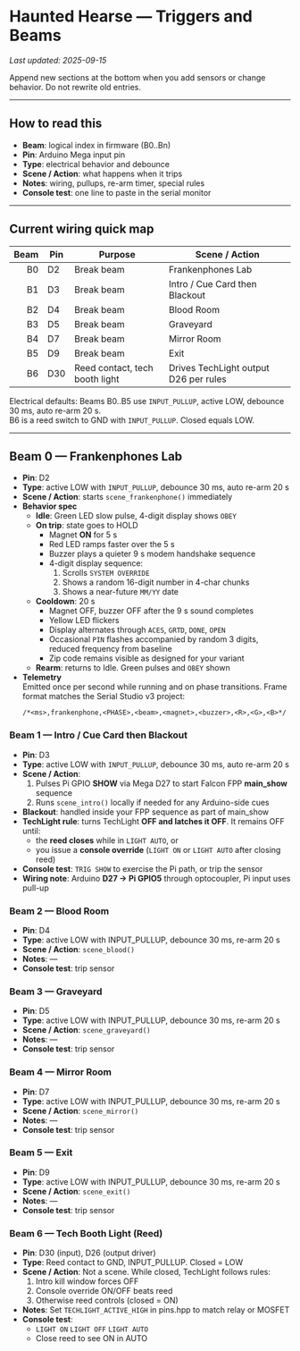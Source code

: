 # Haunted Hearse — Triggers and Beams
_Last updated: 2025-09-15_

Append new sections at the bottom when you add sensors or change behavior. Do not rewrite old entries.

---

## How to read this
- **Beam**: logical index in firmware (B0..Bn)
- **Pin**: Arduino Mega input pin
- **Type**: electrical behavior and debounce
- **Scene / Action**: what happens when it trips
- **Notes**: wiring, pullups, re-arm timer, special rules
- **Console test**: one line to paste in the serial monitor

---

## Current wiring quick map

| Beam | Pin | Purpose                         | Scene / Action                        |
|-----:|-----|----------------------------------|---------------------------------------|
| B0   | D2  | Break beam                       | Frankenphones Lab                     |
| B1   | D3  | Break beam                       | Intro / Cue Card then Blackout        |
| B2   | D4  | Break beam                       | Blood Room                            |
| B3   | D5  | Break beam                       | Graveyard                             |
| B4   | D7  | Break beam                       | Mirror Room                           |
| B5   | D9  | Break beam                       | Exit                                  |
| B6   | D30 | Reed contact, tech booth light   | Drives TechLight output D26 per rules |

Electrical defaults: Beams B0..B5 use `INPUT_PULLUP`, active LOW, debounce 30 ms, auto re-arm 20 s.  
B6 is a reed switch to GND with `INPUT_PULLUP`. Closed equals LOW.

---

## Beam 0 — Frankenphones Lab
- **Pin**: D2
- **Type**: active LOW with `INPUT_PULLUP`, debounce 30 ms, auto re-arm 20 s
- **Scene / Action**: starts `scene_frankenphone()` immediately
- **Behavior spec**  
  - **Idle**: Green LED slow pulse, 4-digit display shows `OBEY`  
  - **On trip**: state goes to HOLD  
    - Magnet **ON** for 5 s  
    - Red LED ramps faster over the 5 s  
    - Buzzer plays a quieter 9 s modem handshake sequence  
    - 4-digit display sequence:  
      1. Scrolls `SYSTEM OVERRIDE`  
      2. Shows a random 16-digit number in 4-char chunks  
      3. Shows a near-future `MM/YY` date  
  - **Cooldown**: 20 s  
    - Magnet OFF, buzzer OFF after the 9 s sound completes  
    - Yellow LED flickers  
    - Display alternates through `ACES`, `GRTD`, `DONE`, `OPEN`  
    - Occasional `PIN` flashes accompanied by random 3 digits, reduced frequency from baseline  
    - Zip code remains visible as designed for your variant  
  - **Rearm**: returns to Idle. Green pulses and `OBEY` shown
- **Telemetry**  
  Emitted once per second while running and on phase transitions. Frame format matches the Serial Studio v3 project:  
  ```text
  /*<ms>,frankenphone,<PHASE>,<beam>,<magnet>,<buzzer>,<R>,<G>,<B>*/

### Beam 1 — Intro / Cue Card then Blackout
- **Pin**: D3
- **Type**: active LOW with `INPUT_PULLUP`, debounce 30 ms, auto re-arm 20 s
- **Scene / Action**:
  1) Pulses Pi GPIO **SHOW** via Mega D27 to start Falcon FPP **main_show** sequence  
  2) Runs `scene_intro()` locally if needed for any Arduino-side cues
- **Blackout**: handled inside your FPP sequence as part of main_show
- **TechLight rule**: turns TechLight **OFF and latches it OFF**. It remains OFF until:
  - the **reed closes** while in `LIGHT AUTO`, or
  - you issue a **console override** (`LIGHT ON` or `LIGHT AUTO` after closing reed)
- **Console test**: `TRIG SHOW` to exercise the Pi path, or trip the sensor
- **Wiring note**: Arduino **D27 -> Pi GPIO5** through optocoupler, Pi input uses pull-up

### Beam 2 — Blood Room
- **Pin**: D4
- **Type**: active LOW with INPUT_PULLUP, debounce 30 ms, re-arm 20 s
- **Scene / Action**: `scene_blood()`
- **Notes**: —
- **Console test**: trip sensor

### Beam 3 — Graveyard
- **Pin**: D5
- **Type**: active LOW with INPUT_PULLUP, debounce 30 ms, re-arm 20 s
- **Scene / Action**: `scene_graveyard()`
- **Notes**: —
- **Console test**: trip sensor

### Beam 4 — Mirror Room
- **Pin**: D7
- **Type**: active LOW with INPUT_PULLUP, debounce 30 ms, re-arm 20 s
- **Scene / Action**: `scene_mirror()`
- **Notes**: —
- **Console test**: trip sensor

### Beam 5 — Exit
- **Pin**: D9
- **Type**: active LOW with INPUT_PULLUP, debounce 30 ms, re-arm 20 s
- **Scene / Action**: `scene_exit()`
- **Notes**: —
- **Console test**: trip sensor

### Beam 6 — Tech Booth Light (Reed)
- **Pin**: D30 (input), D26 (output driver)
- **Type**: Reed contact to GND, INPUT_PULLUP. Closed = LOW
- **Scene / Action**: Not a scene. While closed, TechLight follows rules:
  1) Intro kill window forces OFF
  2) Console override ON/OFF beats reed
  3) Otherwise reed controls (closed = ON)
- **Notes**: Set `TECHLIGHT_ACTIVE_HIGH` in pins.hpp to match relay or MOSFET
- **Console test**:
  - `LIGHT ON`  `LIGHT OFF`  `LIGHT AUTO`
  - Close reed to see ON in AUTO